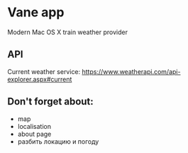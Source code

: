 #  Vane app
Modern Mac OS X train weather provider

## API
Current weather service: https://www.weatherapi.com/api-explorer.aspx#current

## Don't forget about:
- map
- localisation
- about page
- разбить локацию и погоду
